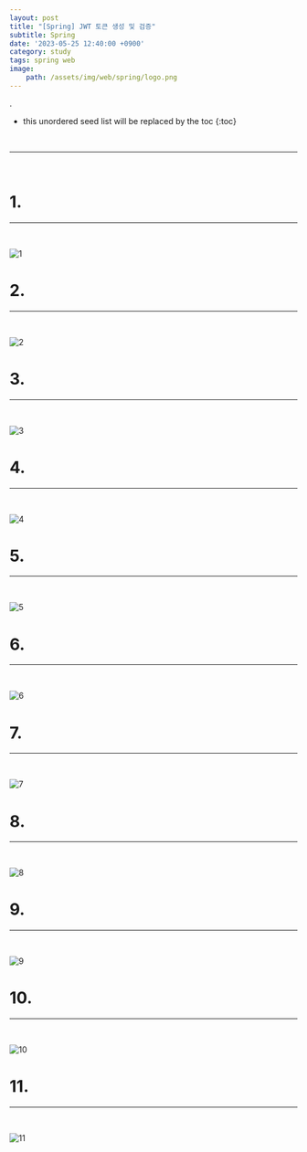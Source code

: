 ```yaml
---
layout: post
title: "[Spring] JWT 토큰 생성 및 검증"
subtitle: Spring
date: '2023-05-25 12:40:00 +0900'
category: study
tags: spring web
image:
    path: /assets/img/web/spring/logo.png
---
```


.

<!--more-->

* this unordered seed list will be replaced by the toc
{:toc}
<br>



---
<br>

# 1. 
---
<br>

![1](/assets/img/web/spring/2023-05-25-[Spring]_JWT_토큰_생성_및_검증/1.png)
<br>



# 2. 
---
<br>

![2](/assets/img/web/spring/2023-05-25-[Spring]_JWT_토큰_생성_및_검증/2.png)
<br>




# 3. 
---
<br>

![3](/assets/img/web/spring/2023-05-25-[Spring]_JWT_토큰_생성_및_검증/3.png)
<br>



# 4. 
---
<br>

![4](/assets/img/web/spring/2023-05-25-[Spring]_JWT_토큰_생성_및_검증/4.png)
<br>




# 5. 
---
<br>

![5](/assets/img/web/spring/2023-05-25-[Spring]_JWT_토큰_생성_및_검증/5.png)
<br>



# 6. 
---
<br>

![6](/assets/img/web/spring/2023-05-25-[Spring]_JWT_토큰_생성_및_검증/6.png)
<br>



# 7. 
---
<br>

![7](/assets/img/web/spring/2023-05-25-[Spring]_JWT_토큰_생성_및_검증/7.png)
<br>



# 8. 
---
<br>

![8](/assets/img/web/spring/2023-05-25-[Spring]_JWT_토큰_생성_및_검증/8.png)
<br>




# 9. 
---
<br>

![9](/assets/img/web/spring/2023-05-25-[Spring]_JWT_토큰_생성_및_검증/9.png)
<br>



# 10. 
---
<br>

![10](/assets/img/web/spring/2023-05-25-[Spring]_JWT_토큰_생성_및_검증/10.png)
<br>



# 11. 
---
<br>

![11](/assets/img/web/spring/2023-05-25-[Spring]_JWT_토큰_생성_및_검증/11.png)
<br>


